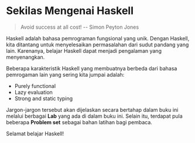 # Sekilas Mengenai Haskell

>Avoid success at all cost! -- Simon Peyton Jones

Haskell adalah bahasa pemrograman fungsional yang unik. Dengan Haskell, kita ditantang untuk menyelesaikan permasalahan dari sudut pandang yang lain. Karenanya, belajar Haskell dapat menjadi pengalaman yang menyenangkan.

Beberapa karakteristik Haskell yang membuatnya berbeda dari bahasa pemrogaman lain yang sering kita jumpai adalah:

- Purely functional
- Lazy evaluation
- Strong and static typing

Jargon-jargon tersebut akan dijelaskan secara bertahap dalam buku ini melalui berbagai **Lab** yang ada di dalam buku ini. Selain itu, terdapat pula beberapa **Problem set** sebagai bahan latihan bagi pembaca.

Selamat belajar Haskell!
